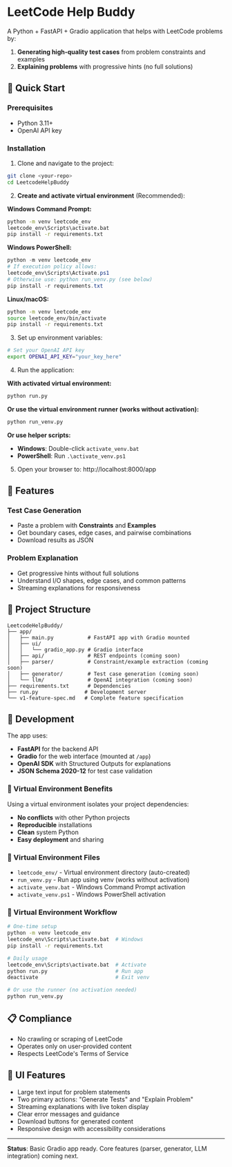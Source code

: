 # LeetCode Help Buddy

A Python + FastAPI + Gradio application that helps with LeetCode problems by:

1. **Generating high-quality test cases** from problem constraints and examples
2. **Explaining problems** with progressive hints (no full solutions)

## 🚀 Quick Start

### Prerequisites

- Python 3.11+
- OpenAI API key

### Installation

1. Clone and navigate to the project:
```bash
git clone <your-repo>
cd LeetcodeHelpBuddy
```

2. **Create and activate virtual environment** (Recommended):

**Windows Command Prompt:**
```cmd
python -m venv leetcode_env
leetcode_env\Scripts\activate.bat
pip install -r requirements.txt
```

**Windows PowerShell:**
```powershell
python -m venv leetcode_env
# If execution policy allows:
leetcode_env\Scripts\Activate.ps1
# Otherwise use: python run_venv.py (see below)
pip install -r requirements.txt
```

**Linux/macOS:**
```bash
python -m venv leetcode_env
source leetcode_env/bin/activate
pip install -r requirements.txt
```

3. Set up environment variables:
```bash
# Set your OpenAI API key
export OPENAI_API_KEY="your_key_here"
```

4. Run the application:

**With activated virtual environment:**
```bash
python run.py
```

**Or use the virtual environment runner (works without activation):**
```bash
python run_venv.py
```

**Or use helper scripts:**
- **Windows**: Double-click `activate_venv.bat`
- **PowerShell**: Run `.\activate_venv.ps1`

5. Open your browser to: http://localhost:8000/app

## 🎯 Features

### Test Case Generation
- Paste a problem with **Constraints** and **Examples**
- Get boundary cases, edge cases, and pairwise combinations
- Download results as JSON

### Problem Explanation
- Get progressive hints without full solutions
- Understand I/O shapes, edge cases, and common patterns
- Streaming explanations for responsiveness

## 📁 Project Structure

```
LeetcodeHelpBuddy/
├── app/
│   ├── main.py           # FastAPI app with Gradio mounted
│   ├── ui/
│   │   └── gradio_app.py # Gradio interface
│   ├── api/              # REST endpoints (coming soon)
│   ├── parser/           # Constraint/example extraction (coming soon)
│   ├── generator/        # Test case generation (coming soon)
│   └── llm/              # OpenAI integration (coming soon)
├── requirements.txt      # Dependencies
├── run.py               # Development server
└── v1-feature-spec.md   # Complete feature specification
```

## 🔧 Development

The app uses:
- **FastAPI** for the backend API
- **Gradio** for the web interface (mounted at `/app`)
- **OpenAI SDK** with Structured Outputs for explanations
- **JSON Schema 2020-12** for test case validation

### 🐍 Virtual Environment Benefits

Using a virtual environment isolates your project dependencies:
- **No conflicts** with other Python projects
- **Reproducible** installations
- **Clean** system Python
- **Easy deployment** and sharing

### 📂 Virtual Environment Files

- `leetcode_env/` - Virtual environment directory (auto-created)
- `run_venv.py` - Run app using venv (works without activation)
- `activate_venv.bat` - Windows Command Prompt activation
- `activate_venv.ps1` - Windows PowerShell activation

### 🔄 Virtual Environment Workflow

```bash
# One-time setup
python -m venv leetcode_env
leetcode_env\Scripts\activate.bat  # Windows
pip install -r requirements.txt

# Daily usage
leetcode_env\Scripts\activate.bat  # Activate
python run.py                      # Run app
deactivate                         # Exit venv

# Or use the runner (no activation needed)
python run_venv.py
```

## 📋 Compliance

- No crawling or scraping of LeetCode
- Operates only on user-provided content
- Respects LeetCode's Terms of Service

## 🎨 UI Features

- Large text input for problem statements
- Two primary actions: "Generate Tests" and "Explain Problem"
- Streaming explanations with live token display
- Clear error messages and guidance
- Download buttons for generated content
- Responsive design with accessibility considerations

---

**Status**: Basic Gradio app ready. Core features (parser, generator, LLM integration) coming next.
